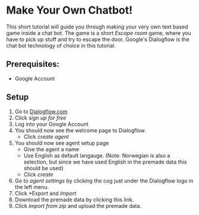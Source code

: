 # Make Your Own Chatbot!

This short tutorial will guide you through making your very own text based game inside a chat bot.
The game is a short *Escape room* game, where you have to pick up stuff and try to escape the door.
Google's Dialogflow is the chat bot technology of choice in this tutorial.

## Prerequisites:   
- Google Account

## Setup
1. Go to [Dialogflow.com](https://dialogflow.com/)
2. Click *sign up for free*
3. Log into your Google Account
4. You should now see the welcome page to Dialogflow.
    - Click *create agent*
5. You should now see agent setup page
    - Give the agent a name
    - Use English as default langauge. (Note: Norwegian is also a selection, but since we have used English in the premade data this should be used)
    - Click *create*
6. Go to *agent settings* by clicking the cog just under the Dialogflow logo in the left menu.
7. Click *Export and *Import*
8. Download the premade data by clicking this link.
9. Click *import from zip* and upload the premade data.
